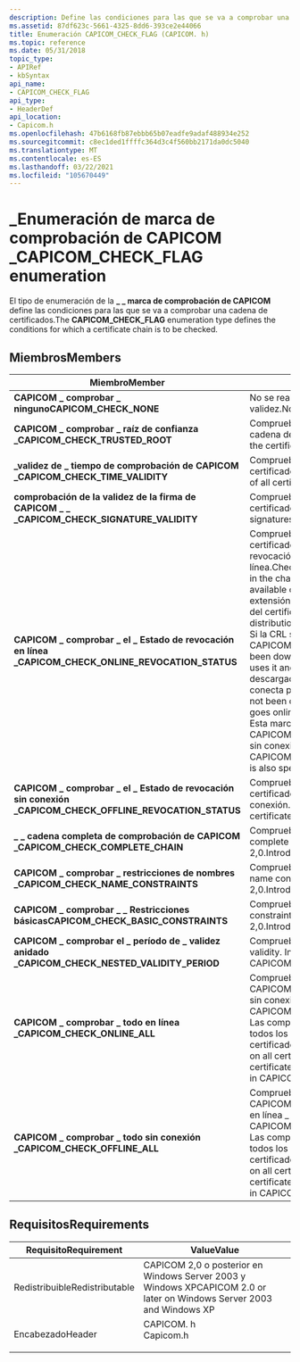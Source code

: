 ```yaml
---
description: Define las condiciones para las que se va a comprobar una cadena de certificados.
ms.assetid: 87df623c-5661-4325-8dd6-393ce2e44066
title: Enumeración CAPICOM_CHECK_FLAG (CAPICOM. h)
ms.topic: reference
ms.date: 05/31/2018
topic_type:
- APIRef
- kbSyntax
api_name:
- CAPICOM_CHECK_FLAG
api_type:
- HeaderDef
api_location:
- Capicom.h
ms.openlocfilehash: 47b6168fb87ebbb65b07eadfe9adaf488934e252
ms.sourcegitcommit: c8ec1ded1ffffc364d3c4f560bb2171da0dc5040
ms.translationtype: MT
ms.contentlocale: es-ES
ms.lasthandoff: 03/22/2021
ms.locfileid: "105670449"
---
```

# <a name="capicom_check_flag-enumeration"></a><span data-ttu-id="1f4e8-103">\_Enumeración de marca de comprobación de CAPICOM \_</span><span class="sxs-lookup"><span data-stu-id="1f4e8-103">CAPICOM\_CHECK\_FLAG enumeration</span></span>

<span data-ttu-id="1f4e8-104">El tipo de enumeración de la **\_ \_ marca de comprobación de CAPICOM** define las condiciones para las que se va a comprobar una cadena de certificados.</span><span class="sxs-lookup"><span data-stu-id="1f4e8-104">The **CAPICOM\_CHECK\_FLAG** enumeration type defines the conditions for which a certificate chain is to be checked.</span></span>

## <a name="members"></a><span data-ttu-id="1f4e8-105">Miembros</span><span class="sxs-lookup"><span data-stu-id="1f4e8-105">Members</span></span>



| <span data-ttu-id="1f4e8-106">Miembro</span><span class="sxs-lookup"><span data-stu-id="1f4e8-106">Member</span></span>                                          | <span data-ttu-id="1f4e8-107">Descripción</span><span class="sxs-lookup"><span data-stu-id="1f4e8-107">Description</span></span>                                                                                                                                                                                                                                                                                                                                                                                                                                                                                                                                     | <span data-ttu-id="1f4e8-108">Value</span><span class="sxs-lookup"><span data-stu-id="1f4e8-108">Value</span></span>      |
|-------------------------------------------------|-------------------------------------------------------------------------------------------------------------------------------------------------------------------------------------------------------------------------------------------------------------------------------------------------------------------------------------------------------------------------------------------------------------------------------------------------------------------------------------------------------------------------------------------------|------------|
| <span data-ttu-id="1f4e8-109">**CAPICOM \_ comprobar \_ ninguno**</span><span class="sxs-lookup"><span data-stu-id="1f4e8-109">**CAPICOM\_CHECK\_NONE**</span></span>                        | <span data-ttu-id="1f4e8-110">No se realiza ninguna comprobación de la validez.</span><span class="sxs-lookup"><span data-stu-id="1f4e8-110">No validity checking is done.</span></span><br/>                                                                                                                                                                                                                                                                                                                                                                                                                                                                                                        | <span data-ttu-id="1f4e8-111">0x00000000</span><span class="sxs-lookup"><span data-stu-id="1f4e8-111">0x00000000</span></span> |
| <span data-ttu-id="1f4e8-112">**CAPICOM \_ comprobar \_ raíz de confianza \_**</span><span class="sxs-lookup"><span data-stu-id="1f4e8-112">**CAPICOM\_CHECK\_TRUSTED\_ROOT**</span></span>               | <span data-ttu-id="1f4e8-113">Comprueba si existe una raíz de confianza de la cadena de certificados.</span><span class="sxs-lookup"><span data-stu-id="1f4e8-113">Checks for a trusted root of the certificate chain.</span></span><br/>                                                                                                                                                                                                                                                                                                                                                                                                                                                                                  | <span data-ttu-id="1f4e8-114">0x00000001</span><span class="sxs-lookup"><span data-stu-id="1f4e8-114">0x00000001</span></span> |
| <span data-ttu-id="1f4e8-115">**\_validez de \_ tiempo de comprobación de CAPICOM \_**</span><span class="sxs-lookup"><span data-stu-id="1f4e8-115">**CAPICOM\_CHECK\_TIME\_VALIDITY**</span></span>              | <span data-ttu-id="1f4e8-116">Comprueba la validez de tiempo de todos los certificados de la cadena.</span><span class="sxs-lookup"><span data-stu-id="1f4e8-116">Checks the time validity of all certificates in the chain.</span></span><br/>                                                                                                                                                                                                                                                                                                                                                                                                                                                                           | <span data-ttu-id="1f4e8-117">0x00000002</span><span class="sxs-lookup"><span data-stu-id="1f4e8-117">0x00000002</span></span> |
| <span data-ttu-id="1f4e8-118">**comprobación de la validez de la firma de CAPICOM \_ \_ \_**</span><span class="sxs-lookup"><span data-stu-id="1f4e8-118">**CAPICOM\_CHECK\_SIGNATURE\_VALIDITY**</span></span>         | <span data-ttu-id="1f4e8-119">Comprueba las firmas válidas en todos los certificados de la cadena.</span><span class="sxs-lookup"><span data-stu-id="1f4e8-119">Checks for valid signatures on all certificates in the chain.</span></span><br/>                                                                                                                                                                                                                                                                                                                                                                                                                                                                        | <span data-ttu-id="1f4e8-120">0x00000004</span><span class="sxs-lookup"><span data-stu-id="1f4e8-120">0x00000004</span></span> |
| <span data-ttu-id="1f4e8-121">**CAPICOM \_ comprobar \_ el \_ Estado de revocación en línea \_**</span><span class="sxs-lookup"><span data-stu-id="1f4e8-121">**CAPICOM\_CHECK\_ONLINE\_REVOCATION\_STATUS**</span></span>  | <span data-ttu-id="1f4e8-122">Comprueba el estado de revocación de todos los certificados de la cadena mediante listas de revocación de certificados (CRL) disponibles en línea.</span><span class="sxs-lookup"><span data-stu-id="1f4e8-122">Checks the revocation status of all certificates in the chain using certificate revocation lists (CRLs) available online.</span></span> <span data-ttu-id="1f4e8-123">Las CRL se descargan mediante la extensión de punto de distribución de CRL (CDP) del certificado.</span><span class="sxs-lookup"><span data-stu-id="1f4e8-123">CRLs are downloaded using the CRL distribution point (CDP) extension in the certificate.</span></span> <br/> <span data-ttu-id="1f4e8-124">Si la CRL se ha descargado y no ha expirado, CAPICOM lo usa y no se conecta.</span><span class="sxs-lookup"><span data-stu-id="1f4e8-124">If the CRL has been downloaded and has not expired, CAPICOM uses it and does not go online.</span></span> <span data-ttu-id="1f4e8-125">Si una CRL no se ha descargado o no está actualizada, CAPICOM se conecta para intentar descargar la CRL.</span><span class="sxs-lookup"><span data-stu-id="1f4e8-125">If a CRL has not been downloaded or is out of date, CAPICOM goes online to attempt to download the CRL.</span></span><br/> <span data-ttu-id="1f4e8-126">Esta marca se omite si \_ se especifica también CAPICOM comprobar el \_ \_ Estado de revocación sin conexión \_ .</span><span class="sxs-lookup"><span data-stu-id="1f4e8-126">This flag is ignored if CAPICOM\_CHECK\_OFFLINE\_REVOCATION\_STATUS is also specified.</span></span><br/> | <span data-ttu-id="1f4e8-127">0x00000008</span><span class="sxs-lookup"><span data-stu-id="1f4e8-127">0x00000008</span></span> |
| <span data-ttu-id="1f4e8-128">**CAPICOM \_ comprobar \_ el \_ Estado de revocación sin conexión \_**</span><span class="sxs-lookup"><span data-stu-id="1f4e8-128">**CAPICOM\_CHECK\_OFFLINE\_REVOCATION\_STATUS**</span></span> | <span data-ttu-id="1f4e8-129">Comprueba el estado de revocación de todos los certificados de la cadena usando solo las CRL sin conexión.</span><span class="sxs-lookup"><span data-stu-id="1f4e8-129">Checks the revocation status of all certificates in the chain using only offline CRLs.</span></span> <br/>                                                                                                                                                                                                                                                                                                                                                                                                                                              | <span data-ttu-id="1f4e8-130">0x00000010</span><span class="sxs-lookup"><span data-stu-id="1f4e8-130">0x00000010</span></span> |
| <span data-ttu-id="1f4e8-131">**\_ \_ cadena completa de comprobación de CAPICOM \_**</span><span class="sxs-lookup"><span data-stu-id="1f4e8-131">**CAPICOM\_CHECK\_COMPLETE\_CHAIN**</span></span>             | <span data-ttu-id="1f4e8-132">Comprueba la cadena completa.</span><span class="sxs-lookup"><span data-stu-id="1f4e8-132">Checks the complete chain.</span></span> <span data-ttu-id="1f4e8-133">Introducido en CAPICOM 2,0.</span><span class="sxs-lookup"><span data-stu-id="1f4e8-133">Introduced in CAPICOM 2.0.</span></span><br/>                                                                                                                                                                                                                                                                                                                                                                                                                                                                                | <span data-ttu-id="1f4e8-134">0x00000020</span><span class="sxs-lookup"><span data-stu-id="1f4e8-134">0x00000020</span></span> |
| <span data-ttu-id="1f4e8-135">**CAPICOM \_ comprobar \_ restricciones de nombres \_**</span><span class="sxs-lookup"><span data-stu-id="1f4e8-135">**CAPICOM\_CHECK\_NAME\_CONSTRAINTS**</span></span>           | <span data-ttu-id="1f4e8-136">Comprueba las restricciones de nombre.</span><span class="sxs-lookup"><span data-stu-id="1f4e8-136">Checks name constraints.</span></span> <span data-ttu-id="1f4e8-137">Introducido en CAPICOM 2,0.</span><span class="sxs-lookup"><span data-stu-id="1f4e8-137">Introduced in CAPICOM 2.0.</span></span><br/>                                                                                                                                                                                                                                                                                                                                                                                                                                                                                  | <span data-ttu-id="1f4e8-138">0x00000040</span><span class="sxs-lookup"><span data-stu-id="1f4e8-138">0x00000040</span></span> |
| <span data-ttu-id="1f4e8-139">**CAPICOM \_ comprobar \_ \_ Restricciones básicas**</span><span class="sxs-lookup"><span data-stu-id="1f4e8-139">**CAPICOM\_CHECK\_BASIC\_CONSTRAINTS**</span></span>          | <span data-ttu-id="1f4e8-140">Comprueba las restricciones básicas.</span><span class="sxs-lookup"><span data-stu-id="1f4e8-140">Checks basic constraints.</span></span> <span data-ttu-id="1f4e8-141">Introducido en CAPICOM 2,0.</span><span class="sxs-lookup"><span data-stu-id="1f4e8-141">Introduced in CAPICOM 2.0.</span></span><br/>                                                                                                                                                                                                                                                                                                                                                                                                                                                                                 | <span data-ttu-id="1f4e8-142">0x00000080</span><span class="sxs-lookup"><span data-stu-id="1f4e8-142">0x00000080</span></span> |
| <span data-ttu-id="1f4e8-143">**CAPICOM \_ comprobar el \_ período de \_ validez anidado \_**</span><span class="sxs-lookup"><span data-stu-id="1f4e8-143">**CAPICOM\_CHECK\_NESTED\_VALIDITY\_PERIOD**</span></span>    | <span data-ttu-id="1f4e8-144">Comprueba la validez anidada.</span><span class="sxs-lookup"><span data-stu-id="1f4e8-144">Checks nested validity.</span></span> <span data-ttu-id="1f4e8-145">Introducido en CAPICOM 2,0.</span><span class="sxs-lookup"><span data-stu-id="1f4e8-145">Introduced in CAPICOM 2.0.</span></span><br/>                                                                                                                                                                                                                                                                                                                                                                                                                                                                                   | <span data-ttu-id="1f4e8-146">0x00000100</span><span class="sxs-lookup"><span data-stu-id="1f4e8-146">0x00000100</span></span> |
| <span data-ttu-id="1f4e8-147">**CAPICOM \_ comprobar \_ todo en línea \_**</span><span class="sxs-lookup"><span data-stu-id="1f4e8-147">**CAPICOM\_CHECK\_ONLINE\_ALL**</span></span>                 | <span data-ttu-id="1f4e8-148">Comprueba todas las condiciones excepto CAPICOM \_ Compruebe el \_ Estado de \_ revocación sin conexión \_ .</span><span class="sxs-lookup"><span data-stu-id="1f4e8-148">Checks all conditions except CAPICOM\_CHECK\_OFFLINE\_REVOCATION\_STATUS.</span></span> <span data-ttu-id="1f4e8-149">Las comprobaciones de revocación se realizan en todos los certificados de la cadena excepto en el certificado raíz.</span><span class="sxs-lookup"><span data-stu-id="1f4e8-149">Revocation checks are performed on all certificates in the chain except for the root certificate.</span></span> <span data-ttu-id="1f4e8-150">Introducido en CAPICOM 2,0.</span><span class="sxs-lookup"><span data-stu-id="1f4e8-150">Introduced in CAPICOM 2.0.</span></span><br/>                                                                                                                                                                                                                                                                                                                               | <span data-ttu-id="1f4e8-151">0x000001EF</span><span class="sxs-lookup"><span data-stu-id="1f4e8-151">0x000001EF</span></span> |
| <span data-ttu-id="1f4e8-152">**CAPICOM \_ comprobar \_ todo sin conexión \_**</span><span class="sxs-lookup"><span data-stu-id="1f4e8-152">**CAPICOM\_CHECK\_OFFLINE\_ALL**</span></span>                | <span data-ttu-id="1f4e8-153">Comprueba todas las condiciones excepto CAPICOM \_ comprueba el \_ Estado de \_ revocación en línea \_ .</span><span class="sxs-lookup"><span data-stu-id="1f4e8-153">Checks all conditions except CAPICOM\_CHECK\_ONLINE\_REVOCATION\_STATUS.</span></span> <span data-ttu-id="1f4e8-154">Las comprobaciones de revocación se realizan en todos los certificados de la cadena excepto en el certificado raíz.</span><span class="sxs-lookup"><span data-stu-id="1f4e8-154">Revocation checks are performed on all certificates in the chain except for the root certificate.</span></span> <span data-ttu-id="1f4e8-155">Introducido en CAPICOM 2,0.</span><span class="sxs-lookup"><span data-stu-id="1f4e8-155">Introduced in CAPICOM 2.0.</span></span><br/>                                                                                                                                                                                                                                                                                                                                | <span data-ttu-id="1f4e8-156">0x000001F7</span><span class="sxs-lookup"><span data-stu-id="1f4e8-156">0x000001F7</span></span> |



## <a name="requirements"></a><span data-ttu-id="1f4e8-157">Requisitos</span><span class="sxs-lookup"><span data-stu-id="1f4e8-157">Requirements</span></span>



| <span data-ttu-id="1f4e8-158">Requisito</span><span class="sxs-lookup"><span data-stu-id="1f4e8-158">Requirement</span></span> | <span data-ttu-id="1f4e8-159">Value</span><span class="sxs-lookup"><span data-stu-id="1f4e8-159">Value</span></span> |
|----------------------------|--------------------------------------------------------------------------------------|
| <span data-ttu-id="1f4e8-160">Redistribuible</span><span class="sxs-lookup"><span data-stu-id="1f4e8-160">Redistributable</span></span><br/> | <span data-ttu-id="1f4e8-161">CAPICOM 2,0 o posterior en Windows Server 2003 y Windows XP</span><span class="sxs-lookup"><span data-stu-id="1f4e8-161">CAPICOM 2.0 or later on Windows Server 2003 and Windows XP</span></span><br/>                |
| <span data-ttu-id="1f4e8-162">Encabezado</span><span class="sxs-lookup"><span data-stu-id="1f4e8-162">Header</span></span><br/>          | <dl> <span data-ttu-id="1f4e8-163"><dt>CAPICOM. h</dt></span><span class="sxs-lookup"><span data-stu-id="1f4e8-163"><dt>Capicom.h</dt></span></span> </dl> |



 

 




